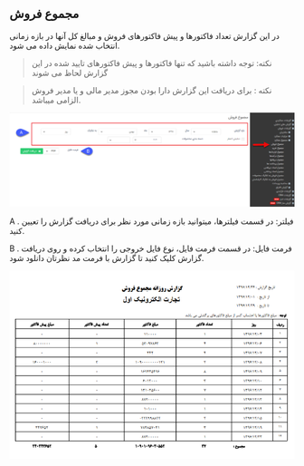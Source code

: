﻿## مجموع فروش 

در این گزارش تعداد فاکتورها و پیش فاکتورهای فروش و مبالغ کل آنها در بازه زمانی انتخاب شده نمایش داده می شود.

> نکته: توجه داشته باشید که تنها فاکتورها و پیش فاکتورهای تایید شده در این گزارش لحاظ می شوند

> نکته : برای دریافت این گزارش دارا بودن مجوز مدیر مالی و یا مدیر فروش الزامی میباشد.

![](155.png)

A . فیلتر: در قسمت فیلترها، میتوانید بازه زمانی مورد نظر برای دریافت گزارش را تعیین کنید.

B . فرمت فایل: در قسمت فرمت فایل، نوع فایل خروجی را انتخاب کرده و روی دریافت گزارش کلیک کنید تا گزارش با فرمت مد نظرتان دانلود شود.

![](TotalSale2.png)
